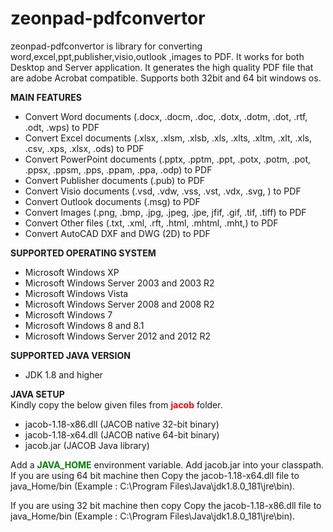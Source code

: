 # zeonpad-pdfconvertor
zeonpad-pdfconvertor is library for converting word,excel,ppt,publisher,visio,outlook ,images to PDF. It works for  both Desktop and Server application. It generates the high quality PDF file that are adobe Acrobat  compatible. Supports both 32bit and 64 bit windows os. 

**MAIN FEATURES**<br />
<ul>
  <li>Convert Word documents (.docx, .docm, .doc, .dotx, .dotm, .dot, .rtf, .odt, .wps) to PDF </li>
<li>Convert Excel documents (.xlsx, .xlsm, .xlsb, .xls, .xlts, .xltm, .xlt, .xls, .csv, .xps, .xlsx, .ods) to PDF </li>
<li>Convert PowerPoint documents (.pptx, .pptm, .ppt, .potx, .potm, .pot, .ppsx, .ppsm, .pps, .ppam, .ppa, .odp) to PDF</li>
<li>Convert Publisher documents (.pub) to PDF</li>
<li>Convert Visio documents (.vsd, .vdw, .vss, .vst, .vdx, .svg, ) to PDF</li>
<li>Convert Outlook documents (.msg) to PDF</li>
<li>Convert Images (.png, .bmp, .jpg, .jpeg, .jpe, jfif, .gif, .tif, .tiff) to PDF</li>
<li>Convert Other files (.txt, .xml, .rft, .html, .mhtml, .mht,) to PDF</li>
<li>Convert AutoCAD DXF and DWG (2D) to PDF</li>
  </ul>

**SUPPORTED OPERATING SYSTEM**<br />
<ul>
  <li>Microsoft Windows XP</li>
<li>Microsoft Windows Server 2003 and 2003 R2</li>
<li>Microsoft Windows Vista</li>
<li>Microsoft Windows Server 2008 and 2008 R2</li>
<li>Microsoft Windows 7</li>
<li>Microsoft Windows 8 and 8.1</li>
<li>Microsoft Windows Server 2012 and 2012 R2</li>
</ul>

**SUPPORTED JAVA VERSION**<br />
<ul>
  <li>JDK 1.8 and higher</li>
 </ul>

**JAVA SETUP**<br />
Kindly copy the below given files from <b style="color:red;">jacob</b> folder.<br />
<ul>
  <li>jacob-1.18-x86.dll (JACOB native 32-bit binary)</li>
  <li>jacob-1.18-x64.dll (JACOB native 64-bit binary)</li>
  <li>jacob.jar (JACOB Java library)</li>
</ul>
Add a <b style='color:green;'>JAVA_HOME</b> environment variable.
Add  jacob.jar into your classpath.
If you are using 64 bit machine then Copy the jacob-1.18-x64.dll file to java_Home/bin (Example : C:\Program Files\Java\jdk1.8.0_181\jre\bin).

If you are using 32 bit machine then copy Copy the jacob-1.18-x86.dll file to java_Home/bin (Example : C:\Program Files\Java\jdk1.8.0_181\jre\bin).
